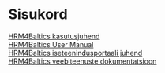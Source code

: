 ---
---
# Sisukord
[HRM4Baltics kasutusjuhend](HRM4Baltics-kasutusjuhend.pdf)  
[HRM4Baltics User Manual](HRM4Baltics-User-Manual.pdf)  
[HRM4Baltics iseteenindusportaali juhend](HRM4Baltics-iseteenindusportaali-kasutusjuhend.pdf)  
[HRM4Baltics veebiteenuste dokumentatsioon](HRM4Baltics-veebiteenuste-dokumentatsioon.pdf)  
